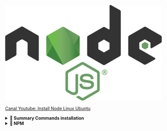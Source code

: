 ![image node](node.png)

[Canal Youtube: Install Node Linux Ubuntu](https://www.youtube.com/watch?v=3hzShQSrIy8)


<details>
<summary><strong>📔 Summary Commands installation</strong></summary><br />
 <p><i><b>Check if node is installed on your linux:</b></i></p>
  <ul>
      <li>node --version</li>
      <li>curl -fsSL https://deb.nodesource.com/setup_19.x | sudo -E bash - &&\
    sudo apt-get install -y nodejs</li>
</ul>

 <p><i><b>Install node ubuntu:</b></i></p>
 <a href='https://github.com/nodesource/distributions/blob/master/README.md'>GitHub Install Node</a>
 <ul>
      <li>curl -fsSL https://deb.nodesource.com/setup_19.x | sudo -E bash - &&\
    sudo apt-get install -y nodejs</li>
</ul>

<p><i><b>Check version npm:</b></i></p>
 <ul>
      <li>npm --version</li>
</ul>

</details>

<details>
<summary><strong>📔 NPM</strong></summary><br />
 <p><i><b>Creating a node project dependencies configuration file with npm (package.json):</b></i></p>
  <ul>
      <li>npm init -y</li>
</ul>

 <p><i><b>To run the start switch in the package.json file, use the command below:</b></i></p>
 <ul>
      <li>npm start</li>
</ul>

<p><i><b>Run any other key using the command below:</b></i></p>
 <ul>
      <li>npm run test</li>
</ul>

</details>



